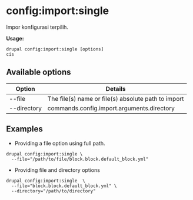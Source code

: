 # config:import:single
Impor konfigurasi terpilih.

**Usage:**
```
drupal config:import:single [options]
cis
```

## Available options
Option | Details
-------|-------------
--file | The file(s) name or file(s) absolute path to import
--directory | commands.config.import.arguments.directory

## Examples
* Providing a file option using full path.
```
drupal config:import:single \
  --file="/path/to/file/block.block.default_block.yml"
```
* Providing file and directory options
```
drupal config:import:single  \
  --file="block.block.default_block.yml" \
  --directory="/path/to/directory"
```
